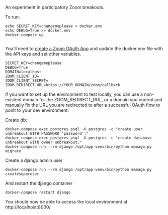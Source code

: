 An experiment in participatory Zoom breakouts.

To run:
```
echo SECRET_KEY=changemeplease > docker.env
echo DEBUG=True >> docker.env
docker-compose up


```

You'll need to [create a Zoom OAuth App](https://marketplace.zoom.us/docs/guides/build/oauth-app) and update the docker.env file with the API keys and set other variables.

```
SECRET_KEY=changemeplease
DEBUG=True
DOMAIN=localhost
ZOOM_CLIENT_ID=
ZOOM_CLIENT_SECRET=
ZOOM_REDIRECT_URL=https://YOUR_DOMAIN/zoom/callback
```

If you want to set up the environment to test locally, you can use a non-existent domain for the ZOOM_REDIRECT_RUL, or a domain you control and manually fix the URL you are redirected to after a successful OAuth flow to point to your dev environment.


Create db:

```
docker-compose exec postgres psql -U postgres -c "create user unbreakout WITH PASSWORD 'password';"
docker-compose exec postgres psql -U postgres -c "create database unbreakout with owner unbreakout;"
docker-compose run --rm django /opt/app-venv/bin/python manage.py migrate
```

Create a django admin user
```
docker-compose run --rm django /opt/app-venv/bin/python manage.py createsuperuser
```

And restart the django container
```
docker-compose restart django
```

You should now be able to access the local environment at http://localhost:8000/
